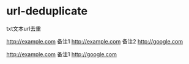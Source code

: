 # url-deduplicate

txt文本url去重

http://example.com 备注1
http://example.com 备注2
http://google.com

http://example.com 备注1
http://google.com 
